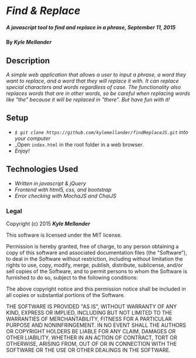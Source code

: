 # _Find & Replace_

##### _A javascript tool to find and replace in a phrase, September 11, 2015_

#### By _**Kyle Mellander**_

## Description

_A simple web application that allows a user to input a phrase, a word they want to replace, and a word that they will replace it with.  It can replace special characters and words regardless of case.  The functionality also replaces words that are in other words, so be careful when replacing words like "the" because it will be replaced in "there".  But have fun with it!_

## Setup

* _`$ git clone https://github.com/kylemellander/findReplaceJS.git` into your computer_
* _Open `index.html` in the root folder in a web browser.
* _Enjoy!_

## Technologies Used

* _Written in javascript & jQuery_
* _Frontend with html5, css, and bootstrap_
* _Error checking with MochaJS and ChaiJS_

### Legal

Copyright (c) 2015 **_Kyle Mellander_**

This software is licensed under the MIT license.

Permission is hereby granted, free of charge, to any person obtaining a copy
of this software and associated documentation files (the "Software"), to deal
in the Software without restriction, including without limitation the rights
to use, copy, modify, merge, publish, distribute, sublicense, and/or sell
copies of the Software, and to permit persons to whom the Software is
furnished to do so, subject to the following conditions:

The above copyright notice and this permission notice shall be included in
all copies or substantial portions of the Software.

THE SOFTWARE IS PROVIDED "AS IS", WITHOUT WARRANTY OF ANY KIND, EXPRESS OR
IMPLIED, INCLUDING BUT NOT LIMITED TO THE WARRANTIES OF MERCHANTABILITY,
FITNESS FOR A PARTICULAR PURPOSE AND NONINFRINGEMENT. IN NO EVENT SHALL THE
AUTHORS OR COPYRIGHT HOLDERS BE LIABLE FOR ANY CLAIM, DAMAGES OR OTHER
LIABILITY, WHETHER IN AN ACTION OF CONTRACT, TORT OR OTHERWISE, ARISING FROM,
OUT OF OR IN CONNECTION WITH THE SOFTWARE OR THE USE OR OTHER DEALINGS IN
THE SOFTWARE.
